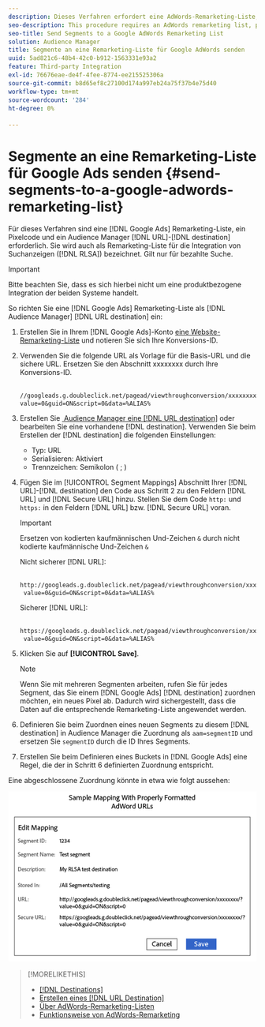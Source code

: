 ```yaml
---
description: Dieses Verfahren erfordert eine AdWords-Remarketing-Liste, einen Pixel-Code und ein Audience Manager-URL-Ziel. Sie wird auch als Remarketing-Liste für die RLSA-Integration (Search Ads) bezeichnet. Gilt nur für bezahlte Suche.
seo-description: This procedure requires an AdWords remarketing list, pixel code, and an Audience Manager URL destination. It is also known as a remarketing list for search ads (RLSA) integration. Applies to paid search only.
seo-title: Send Segments to a Google AdWords Remarketing List
solution: Audience Manager
title: Segmente an eine Remarketing-Liste für Google AdWords senden
uuid: 5ad821c6-48b4-42c0-b912-1563331e93a2
feature: Third-party Integration
exl-id: 76676eae-de4f-4fee-8774-ee215525306a
source-git-commit: b8d65ef8c27100d174a997eb24a75f37b4e75d40
workflow-type: tm+mt
source-wordcount: '284'
ht-degree: 0%

---
```


# Segmente an eine Remarketing-Liste für Google Ads senden {#send-segments-to-a-google-adwords-remarketing-list}

Für dieses Verfahren sind eine [!DNL Google Ads] Remarketing-Liste, ein Pixelcode und ein Audience Manager [!DNL URL]-[!DNL destination] erforderlich. Sie wird auch als Remarketing-Liste für die Integration von Suchanzeigen ([!DNL RLSA]) bezeichnet. Gilt nur für bezahlte Suche.

>[!IMPORTANT]
>Bitte beachten Sie, dass es sich hierbei nicht um eine produktbezogene Integration der beiden Systeme handelt.

So richten Sie eine [!DNL Google Ads] Remarketing-Liste als [!DNL Audience Manager] [!DNL URL destination] ein:

1. Erstellen Sie in Ihrem [!DNL Google Ads]-Konto [eine Website-Remarketing-Liste](https://support.google.com/tagmanager/answer/6106960?hl=en) und notieren Sie sich Ihre Konversions-ID.
1. Verwenden Sie die folgende URL als Vorlage für die Basis-URL und die sichere URL. Ersetzen Sie den Abschnitt xxxxxxxx durch Ihre Konversions-ID.

   ```
    //googleads.g.doubleclick.net/pagead/viewthroughconversion/xxxxxxxx/?value=0&guid=ON&script=0&data=%ALIAS%
   ```

1. Erstellen Sie [&#x200B; Audience Manager eine  [!DNL URL destination]](../../features/destinations/create-url-destination.md) oder bearbeiten Sie eine vorhandene [!DNL destination]. Verwenden Sie beim Erstellen der [!DNL destination] die folgenden Einstellungen:
   * Typ: URL
   * Serialisieren: Aktiviert
   * Trennzeichen: Semikolon ( &semi; )

1. Fügen Sie im [!UICONTROL Segment Mappings] Abschnitt Ihrer [!DNL URL]-[!DNL destination] den Code aus Schritt 2 zu den Feldern [!DNL URL] und [!DNL Secure URL] hinzu. Stellen Sie dem Code `http:` und `https:` in den Feldern [!DNL URL] bzw. [!DNL Secure URL] voran.

   >[!IMPORTANT]
   >
   >Ersetzen von kodierten kaufmännischen Und-Zeichen `&` durch nicht kodierte kaufmännische Und-Zeichen `&`

   Nicht sicherer [!DNL URL]:

   ```
    http://googleads.g.doubleclick.net/pagead/viewthroughconversion/xxxxxxxx/?
    value=0&guid=ON&script=0&data=%ALIAS%
   ```

   Sicherer [!DNL URL]:

   ```
    https://googleads.g.doubleclick.net/pagead/viewthroughconversion/xxxxxxxx/?
    value=0&guid=ON&script=0&data=%ALIAS%
   ```

1. Klicken Sie auf **[!UICONTROL Save]**.

   >[!NOTE]
   >
   >Wenn Sie mit mehreren Segmenten arbeiten, rufen Sie für jedes Segment, das Sie einem [!DNL Google Ads] [!DNL destination] zuordnen möchten, ein neues Pixel ab. Dadurch wird sichergestellt, dass die Daten auf die entsprechende Remarketing-Liste angewendet werden.

1. Definieren Sie beim Zuordnen eines neuen Segments zu diesem [!DNL destination] in Audience Manager die Zuordnung als `aam=segmentID` und ersetzen Sie `segmentID` durch die ID Ihres Segments.
1. Erstellen Sie beim Definieren eines Buckets in [!DNL Google Ads] eine Regel, die der in Schritt 6 definierten Zuordnung entspricht.

Eine abgeschlossene Zuordnung könnte in etwa wie folgt aussehen:

![](../assets/rlsa_mapping.png)

>[!MORELIKETHIS]
>
>* [[!DNL Destinations]](../../features/destinations/destinations.md)
>* [Erstellen eines [!DNL URL Destination]](../../features/destinations/create-url-destination.md)
>* [Über AdWords-Remarketing-Listen](https://support.google.com/adwords/answer/2472738)
>* [Funktionsweise von AdWords-Remarketing](https://support.google.com/adwords/answer/2454000)
